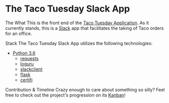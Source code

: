 # The Taco Tuesday Slack App

The What
This is the front end of the [Taco Tuesday Application](github.com/justinmuskopf/taco_tuesday).
As it currently stands, this is a [Slack](slack.com) app that facilitates the taking of Taco orders for an office.

Stack
The Taco Tuesday Slack App utilizes the following technologies:
- [Python 3.6](https://www.python.org/downloads/release/python-360)
  - [requests](https://pypi.org/project/requests/2.7.0/)
  - [loguru](https://github.com/Delgan/loguru)
  - [slackclient](https://github.com/slackapi/python-slackclient)
  - [flask](https://github.com/pallets/flask)
  - [certifi](https://pypi.org/project/certifi/)

Contribution & Timeline
Crazy enough to care about something so silly? Feel free to check out the project's progression on its [Kanban](https://github.com/justinmuskopf/taco_tuesday_slack_app/projects/1)!
